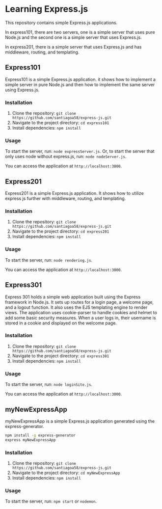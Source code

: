 # Learning Express.js

This repository contains simple Express.js applications.

In express101, there are two servers, one is a simple server that uses pure Node.js and the second one is a simple server that uses Express.js.

In express201, there is a simple server that uses Express.js and has middleware, routing, and templating.

## Express101

Express101 is a simple Express.js application. it shows how to implement a simple server in pure Node.js and then how to implement the same server using Express.js.

### Installation

1. Clone the repository: `git clone https://github.com/santiagoa58/express-js.git`
2. Navigate to the project directory: `cd express101`
3. Install dependencies: `npm install`

### Usage

To start the server, run: `node expressServer.js`.
Or, to start the server that only uses node without express.js, run: `node nodeServer.js`.

You can access the application at `http://localhost:3000`.

## Express201

Express201 is a simple Express.js application. It shows how to utilize express js further with middleware, routing, and templating.

### Installation

1. Clone the repository: `git clone https://github.com/santiagoa58/express-js.git`
2. Navigate to the project directory: `cd express201`
3. Install dependencies: `npm install`

### Usage

To start the server, run: `node rendering.js`.

You can access the application at `http://localhost:3000`.

## Express301

Express 301 holds a simple web application built using the Express framework in Node.js. It sets up routes for a login page, a welcome page, and a logout function. It also uses the EJS templating engine to render views. The application uses cookie-parser to handle cookies and helmet to add some basic security measures. When a user logs in, their username is stored in a cookie and displayed on the welcome page.

### Installation

1. Clone the repository: `git clone https://github.com/santiagoa58/express-js.git`
2. Navigate to the project directory: `cd express301`
3. Install dependencies: `npm install`

### Usage

To start the server, run: `node loginSite.js`.

You can access the application at `http://localhost:3000`.

## myNewExpressApp

myNewExpressApp is a simple Express.js application generated using the express-generator.

```bash
npm install -g express-generator
express myNewExpressApp
```

### Installation

1. Clone the repository: `git clone https://github.com/santiagoa58/express-js.git`
2. Navigate to the project directory: `cd myNewExpressApp`
3. Install dependencies: `npm install`

### Usage

To start the server, run: `npm start` or `nodemon`.

